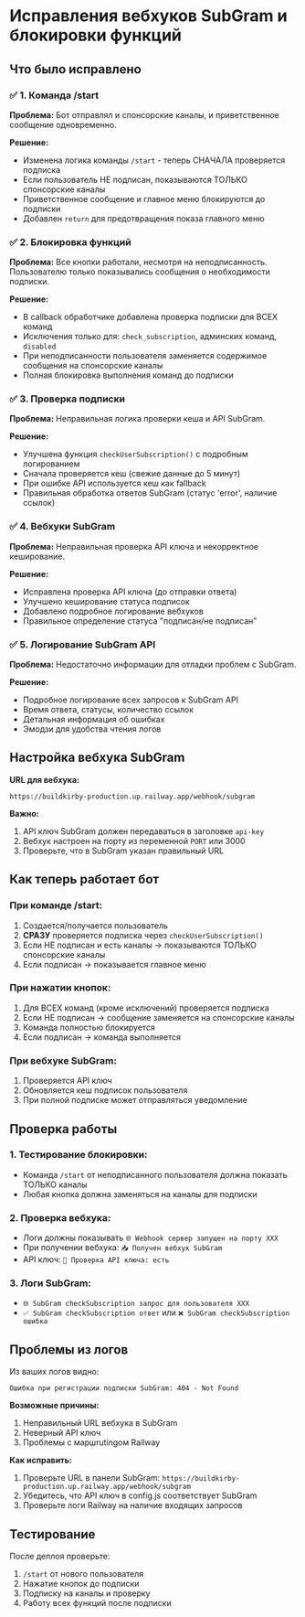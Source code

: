 # Исправления вебхуков SubGram и блокировки функций

## Что было исправлено

### ✅ 1. Команда /start
**Проблема:** Бот отправлял и спонсорские каналы, и приветственное сообщение одновременно.

**Решение:**
- Изменена логика команды `/start` - теперь СНАЧАЛА проверяется подписка
- Если пользователь НЕ подписан, показываются ТОЛЬКО спонсорские каналы
- Приветственное сообщение и главное меню блокируются до подписки
- Добавлен `return` для предотвращения показа главного меню

### ✅ 2. Блокировка функций
**Проблема:** Все кнопки работали, несмотря на неподписанность. Пользователю только показывались сообщения о необходимости подписки.

**Решение:**
- В callback обработчике добавлена проверка подписки для ВСЕХ команд
- Исключения только для: `check_subscription`, админских команд, `disabled`
- При неподписанности пользователя заменяется содержимое сообщения на спонсорские каналы
- Полная блокировка выполнения команд до подписки

### ✅ 3. Проверка подписки
**Проблема:** Неправильная логика проверки кеша и API SubGram.

**Решение:**
- Улучшена функция `checkUserSubscription()` с подробным логированием
- Сначала проверяется кеш (свежие данные до 5 минут)
- При ошибке API используется кеш как fallback
- Правильная обработка ответов SubGram (статус 'error', наличие ссылок)

### ✅ 4. Вебхуки SubGram
**Проблема:** Неправильная проверка API ключа и некорректное кеширование.

**Решение:**
- Исправлена проверка API ключа (до отправки ответа)
- Улучшено кеширование статуса подписок
- Добавлено подробное логирование вебхуков
- Правильное определение статуса "подписан/не подписан"

### ✅ 5. Логирование SubGram API
**Проблема:** Недостаточно информации для отладки проблем с SubGram.

**Решение:**
- Подробное логирование всех запросов к SubGram API
- Время ответа, статусы, количество ссылок
- Детальная информация об ошибках
- Эмодзи для удобства чтения логов

## Настройка вебхука SubGram

**URL для вебхука:**
```
https://buildkirby-production.up.railway.app/webhook/subgram
```

**Важно:**
1. API ключ SubGram должен передаваться в заголовке `api-key`
2. Вебхук настроен на порту из переменной `PORT` или 3000
3. Проверьте, что в SubGram указан правильный URL

## Как теперь работает бот

### При команде /start:
1. Создается/получается пользователь
2. **СРАЗУ** проверяется подписка через `checkUserSubscription()`
3. Если НЕ подписан и есть каналы → показываются ТОЛЬКО спонсорские каналы
4. Если подписан → показывается главное меню

### При нажатии кнопок:
1. Для ВСЕХ команд (кроме исключений) проверяется подписка
2. Если НЕ подписан → сообщение заменяется на спонсорские каналы
3. Команда полностью блокируется
4. Если подписан → команда выполняется

### При вебхуке SubGram:
1. Проверяется API ключ
2. Обновляется кеш подписок пользователя
3. При полной подписке может отправляться уведомление

## Проверка работы

### 1. Тестирование блокировки:
- Команда `/start` от неподписанного пользователя должна показать ТОЛЬКО каналы
- Любая кнопка должна заменяться на каналы для подписки

### 2. Проверка вебхука:
- Логи должны показывать `🌐 Webhook сервер запущен на порту XXX`
- При получении вебхука: `📥 Получен вебхук SubGram`
- API ключ: `🔑 Проверка API ключа: есть`

### 3. Логи SubGram:
- `🌐 SubGram checkSubscription запрос для пользователя XXX`
- `✅ SubGram checkSubscription ответ` или `❌ SubGram checkSubscription ошибка`

## Проблемы из логов

Из ваших логов видно:
```
Ошибка при регистрации подписки SubGram: 404 - Not Found
```

**Возможные причины:**
1. Неправильный URL вебхука в SubGram
2. Неверный API ключ
3. Проблемы с маршrutingом Railway

**Как исправить:**
1. Проверьте URL в панели SubGram: `https://buildkirby-production.up.railway.app/webhook/subgram`
2. Убедитесь, что API ключ в config.js соответствует SubGram
3. Проверьте логи Railway на наличие входящих запросов

## Тестирование

После деплоя проверьте:
1. `/start` от нового пользователя
2. Нажатие кнопок до подписки
3. Подписку на каналы и проверку
4. Работу всех функций после подписки
